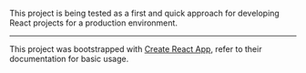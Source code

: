 This project is being tested as a first and quick approach for developing React projects for a production environment.

-----------------------------------------------

This project was bootstrapped with [Create React App](https://github.com/facebook/create-react-app), refer to their documentation for basic usage.

